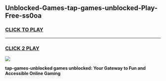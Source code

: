 
## Unblocked-Games-tap-games-unblocked-Play-Free-ss0oa
<h3>
<a href="https://premium76.site?title=tap-games-unblocked&ref=10A">CLICK TO PLAY</a></h3>
<hr>

<h3>
<a href="https://premium76.site?title=tap-games-unblocked&ref=10A">CLICK 2 PLAY</a>
  
</h3>

<a href="https://premium76.site?title=tap-games-unblocked&ref=10A"><img src="https://clearcache.store/games.png"></a>


**tap-games-unblocked games unblocked: Your Gateway to Fun and Accessible Online Gaming**
